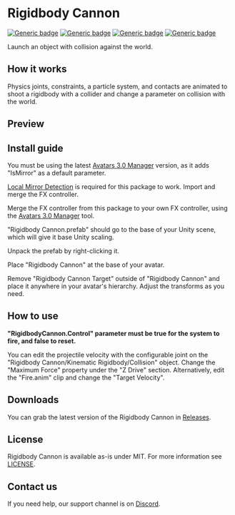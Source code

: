# Rigidbody Cannon
  
[![Generic badge](https://img.shields.io/badge/Unity-2019.4.31f1-informational.svg)](https://unity3d.com/unity/whats-new/2019.4.31)
[![Generic badge](https://img.shields.io/badge/SDK-AvatarSDK3-informational.svg)](https://vrchat.com/home/download)
[![Generic badge](https://img.shields.io/badge/License-MIT-informational.svg)](https://github.com/VRLabs/Rigidbody-Cannon/blob/main/LICENSE)
[![Generic badge](https://img.shields.io/github/downloads/VRLabs/Rigidbody-Cannon/total?label=Downloads)](https://github.com/VRLabs/Rigidbody-Cannon/releases/latest)

Launch an object with collision against the world.

## How it works

Physics joints, constraints, a particle system, and contacts are animated to shoot a rigidbody with a collider and change a parameter on collision with the world.

## Preview


## Install guide

You must be using the latest [Avatars 3.0 Manager](https://github.com/VRLabs/Avatars-3.0-Manager) version, as it adds "IsMirror" as a default parameter.

[Local Mirror Detection](https://github.com/VRLabs/Local-Mirror-Detection) is required for this package to work. Import and merge the FX controller.

Merge the FX controller from this package to your own FX controller, using the [Avatars 3.0 Manager](https://github.com/VRLabs/Avatars-3.0-Manager) tool.
 
"Rigidbody Cannon.prefab" should go to the base of your Unity scene, which will give it base Unity scaling.

Unpack the prefab by right-clicking it.

Place "Rigidbody Cannon" at the base of your avatar.

Remove "Rigidbody Cannon Target" outside of "Rigidbody Cannon" and place it anywhere in your avatar's hierarchy. Adjust the transforms as you need.

## How to use

**"RigidbodyCannon.Control" parameter must be true for the system to fire, and false to reset.**

You can edit the projectile velocity with the configurable joint on the "Rigidbody Cannon/Kinematic Rigidbody/Collision" object. Change the "Maximum Force" property under the "Z Drive" section. Alternatively, edit the "Fire.anim" clip and change the "Target Velocity".

## Downloads

You can grab the latest version of the Rigidbody Cannon in [Releases](https://github.com/VRLabs/Rigidbody-Cannon/releases/latest).

## License

Rigidbody Cannon is available as-is under MIT. For more information see [LICENSE](https://github.com/VRLabs/Rigidbody-Cannon/blob/main/LICENSE).

## Contact us

If you need help, our support channel is on [Discord](https://discord.vrlabs.dev).
